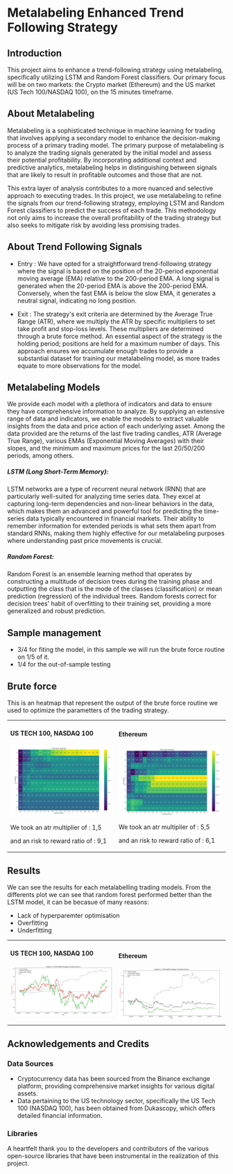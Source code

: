 # Metalabeling Enhanced Trend Following Strategy

## Introduction
This project aims to enhance a trend-following strategy using metalabeling, specifically utilizing LSTM and Random Forest classifiers. Our primary focus will be on two markets: the Crypto market (Ethereum) and the US market (US Tech 100/NASDAQ 100), on the 15 minutes timeframe.

## About Metalabeling
Metalabeling is a sophisticated technique in machine learning for trading that involves applying a secondary model to enhance the decision-making process of a primary trading model. The primary purpose of metalabeling is to analyze the trading signals generated by the initial model and assess their potential profitability. By incorporating additional context and predictive analytics, metalabeling helps in distinguishing between signals that are likely to result in profitable outcomes and those that are not.

This extra layer of analysis contributes to a more nuanced and selective approach to executing trades. In this project, we use metalabeling to refine the signals from our trend-following strategy, employing LSTM and Random Forest classifiers to predict the success of each trade. This methodology not only aims to increase the overall profitability of the trading strategy but also seeks to mitigate risk by avoiding less promising trades.

## About Trend Following Signals
- Entry : We have opted for a straightforward trend-following strategy where the signal is based on the position of the 20-period exponential moving average (EMA) relative to the 200-period EMA. A long signal is generated when the 20-period EMA is above the 200-period EMA. Conversely, when the fast EMA is below the slow EMA, it generates a neutral signal, indicating no long position.

- Exit : The strategy's exit criteria are determined by the Average True Range (ATR), where we multiply the ATR by specific multipliers to set take profit and stop-loss levels. These multipliers are determined through a brute force method. An essential aspect of the strategy is the holding period; positions are held for a maximum number of days. This approach ensures we accumulate enough trades to provide a substantial dataset for training our metalabeling model, as more trades equate to more observations for the model.

## Metalabeling Models

We provide each model with a plethora of indicators and data to ensure they have comprehensive information to analyze. By supplying an extensive range of data and indicators, we enable the models to extract valuable insights from the data and price action of each underlying asset. Among the data provided are the returns of the last five trading candles, ATR (Average True Range), various EMAs (Exponential Moving Averages) with their slopes, and the minimum and maximum prices for the last 20/50/200 periods, among others.

##### LSTM (Long Short-Term Memory):
LSTM networks are a type of recurrent neural network (RNN) that are particularly well-suited for analyzing time series data. They excel at capturing long-term dependencies and non-linear behaviors in the data, which makes them an advanced and powerful tool for predicting the time-series data typically encountered in financial markets. Their ability to remember information for extended periods is what sets them apart from standard RNNs, making them highly effective for our metalabeling purposes where understanding past price movements is crucial.

##### Random Forest:
Random Forest is an ensemble learning method that operates by constructing a multitude of decision trees during the training phase and outputting the class that is the mode of the classes (classification) or mean prediction (regression) of the individual trees. Random forests correct for decision trees' habit of overfitting to their training set, providing a more generalized and robust prediction.


## Sample management

 - 3/4 for fiting the model, in this sample we will run the brute force routine on 1/5 of it.
 - 1/4 for the out-of-sample testing


## Brute force

This is an heatmap that represent the output of the brute force routine we used to optimize the parametters of the trading strategy.

<table>
  <tr>
    <td>
     <h4>US TECH 100, NASDAQ 100</h4>
      <img src="Heat_map_USTECH.png" width="100%" />
      <p></p>
      <p>We took an atr multiplier of : 1,5 </p>
      <p></p>
      <p>and an risk to reward ratio of : 9,1</p>
    </td>
    <td>
     <h4>Ethereum</h4>
      <img src="ETH_USDT_HEATMAP.png" width="100%" />
      <p></p>
      <p>We took an atr multiplier of : 5,5 </p>
      <p></p>
      <p>and an risk to reward ratio of : 6,1</p>
    </td>
  </tr>
</table>



## Results 

We can see the results for each metalabelling trading models. From the differents plot we can see that random forest performed better than the LSTM model, it can be becasue of many reasons: 
- Lack of hyperparemter optimisation
- Overfitting
- Underfitting
  

<table>
  <tr>
    <td>
     <h4>US TECH 100, NASDAQ 100</h4>
      <img src="Equity_curve_USTECH.png" width="100%" />
      <p></p>
    </td>
    <td>
     <h4>Ethereum</h4>
      <img src="Equity_curve_ETHUSDT.png" width="100%" />
    </td>
  </tr>
</table>


## Acknowledgements and Credits

### Data Sources

- Cryptocurrency data has been sourced from the Binance exchange platform, providing comprehensive market insights for various digital assets.
- Data pertaining to the US technology sector, specifically the US Tech 100 (NASDAQ 100), has been obtained from Dukascopy, which offers detailed financial information.

### Libraries

A heartfelt thank you to the developers and contributors of the various open-source libraries that have been instrumental in the realization of this project.




  






